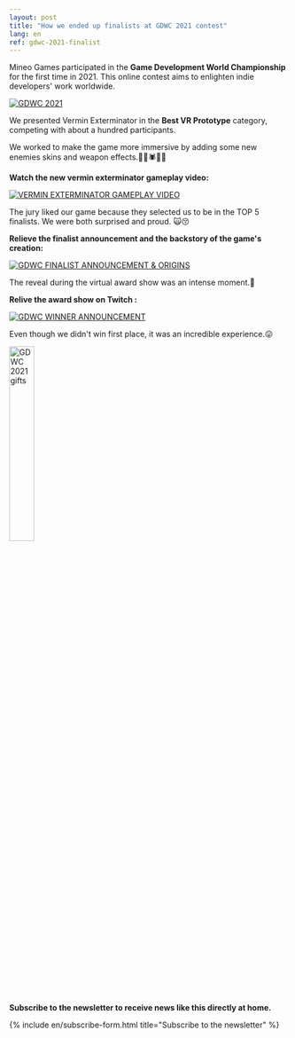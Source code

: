 ```yaml
---
layout: post
title: "How we ended up finalists at GDWC 2021 contest"
lang: en
ref: gdwc-2021-finalist
---
```


Mineo Games participated in the **Game Development World Championship** for the first time in 2021. This online contest aims to enlighten indie developers' work worldwide.

<a href="https://thegdwc.com/awards/"> <img src="https://i.imgur.com/faxQOS5.png" alt="GDWC 2021" /> </a>

We presented Vermin Exterminator in the **Best VR Prototype** category, competing with about a hundred participants.

We worked to make the game more immersive by adding some new enemies skins and weapon effects.🐀🐍🕷🦟🔥

**Watch the new vermin exterminator gameplay video:**

[![VERMIN EXTERMINATOR GAMEPLAY VIDEO](https://imgur.com/AaG8lFF.png)](https://youtu.be/x3VzVCAwRqw "Watch on Youtube")

The jury liked our game because they selected us to be in the TOP 5 finalists. We were both surprised and proud. 🙀😚

**Relieve the finalist announcement and the backstory of the game's creation:**

[![GDWC FINALIST ANNOUNCEMENT & ORIGINS](https://imgur.com/vZmkJJh.png)](https://youtu.be/HdGMOCwV5UY "Watch on Youtube")

The reveal during the virtual award show was an intense moment.🤪

**Relive the award show on Twitch :**

[![GDWC WINNER ANNOUNCEMENT](https://imgur.com/sPqDBol.png)](https://www.twitch.tv/videos/1429441547?t=02h32m55s "Watch on Twitch")

Even though we didn't win first place, it was an incredible experience.😛

<a href="https://thegdwc.com/pages/game.php?game_guid=dc2987b6-f099-421d-936a-7919a3c7161b"> <img src="https://imgur.com/23HGk35.png" alt="GDWC 2021 gifts" style="width: 30%"  class="center" /> </a>

**Subscribe to the newsletter to receive news like this directly at home.**

{% include en/subscribe-form.html title="Subscribe to the newsletter" %}

